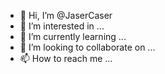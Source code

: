 - 👋 Hi, I’m @JaserCaser
- 👀 I’m interested in ...
- 🌱 I’m currently learning ...
- 💞️ I’m looking to collaborate on ...
- 📫 How to reach me ...

<!---
JaserCaser/JaserCaser is a ✨ special ✨ repository because its `README.md` (this file) appears on your GitHub profile.
You can click the Preview link to take a look at your changes.
--->
